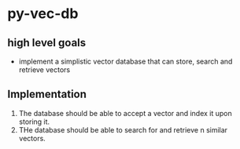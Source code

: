 # py-vec-db

## high level goals
- implement a simplistic vector database that can store, search and retrieve vectors

## Implementation
1. The database should be able to accept a vector and index it upon storing it.
2. THe database should be able to search for and retrieve n similar vectors.

